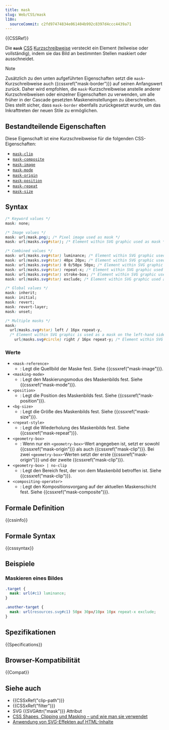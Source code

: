 ```yaml
---
title: mask
slug: Web/CSS/mask
l10n:
  sourceCommit: c2fd97474834e061404b992c8397d4ccc4439a71
---
```


{{CSSRef}}

Die **`mask`** [CSS](/de/docs/Web/CSS) [Kurzschreibweise](/de/docs/Web/CSS/CSS_cascade/Shorthand_properties) versteckt ein Element (teilweise oder vollständig), indem sie das Bild an bestimmten Stellen maskiert oder ausschneidet.

> [!NOTE]
> Zusätzlich zu den unten aufgeführten Eigenschaften setzt die `mask`-Kurzschreibweise auch {{cssxref("mask-border")}} auf seinen Anfangswert zurück. Daher wird empfohlen, die `mask`-Kurzschreibweise anstelle anderer Kurzschreibweisen oder einzelner Eigenschaften zu verwenden, um alle früher in der Cascade gesetzten Maskeneinstellungen zu überschreiben. Dies stellt sicher, dass `mask-border` ebenfalls zurückgesetzt wurde, um das Inkrafttreten der neuen Stile zu ermöglichen.

## Bestandteilende Eigenschaften

Diese Eigenschaft ist eine Kurzschreibweise für die folgenden CSS-Eigenschaften:

- [`mask-clip`](/de/docs/Web/CSS/mask-clip)
- [`mask-composite`](/de/docs/Web/CSS/mask-composite)
- [`mask-image`](/de/docs/Web/CSS/mask-image)
- [`mask-mode`](/de/docs/Web/CSS/mask-mode)
- [`mask-origin`](/de/docs/Web/CSS/mask-origin)
- [`mask-position`](/de/docs/Web/CSS/mask-position)
- [`mask-repeat`](/de/docs/Web/CSS/mask-repeat)
- [`mask-size`](/de/docs/Web/CSS/mask-size)

## Syntax

```css
/* Keyword values */
mask: none;

/* Image values */
mask: url(mask.png); /* Pixel image used as mask */
mask: url(masks.svg#star); /* Element within SVG graphic used as mask */

/* Combined values */
mask: url(masks.svg#star) luminance; /* Element within SVG graphic used as luminance mask */
mask: url(masks.svg#star) 40px 20px; /* Element within SVG graphic used as mask positioned 40px from the top and 20px from the left */
mask: url(masks.svg#star) 0 0/50px 50px; /* Element within SVG graphic used as mask with a width and height of 50px */
mask: url(masks.svg#star) repeat-x; /* Element within SVG graphic used as horizontally repeated mask */
mask: url(masks.svg#star) stroke-box; /* Element within SVG graphic used as mask extending to the box enclosed by the stroke */
mask: url(masks.svg#star) exclude; /* Element within SVG graphic used as mask and combined with background using non-overlapping parts */

/* Global values */
mask: inherit;
mask: initial;
mask: revert;
mask: revert-layer;
mask: unset;

/* Multiple masks */
mask:
  url(masks.svg#star) left / 16px repeat-y,
  /* Element within SVG graphic is used as a mask on the left-hand side with a width of 16px */
    url(masks.svg#circle) right / 16px repeat-y; /* Element within SVG graphic is used as a mask on the right-hand side with a width of 16px */
```

### Werte

- `<mask-reference>`
  - : Legt die Quellbild der Maske fest. Siehe {{cssxref("mask-image")}}.
- `<masking-mode>`
  - : Legt den Maskierungsmodus des Maskenbilds fest. Siehe {{cssxref("mask-mode")}}.
- `<position>`
  - : Legt die Position des Maskenbilds fest. Siehe {{cssxref("mask-position")}}.
- `<bg-size>`
  - : Legt die Größe des Maskenbilds fest. Siehe {{cssxref("mask-size")}}.
- `<repeat-style>`
  - : Legt die Wiederholung des Maskenbilds fest. Siehe {{cssxref("mask-repeat")}}.
- `<geometry-box>`
  - : Wenn nur ein `<geometry-box>`-Wert angegeben ist, setzt er sowohl {{cssxref("mask-origin")}} als auch {{cssxref("mask-clip")}}. Bei zwei `<geometry-box>`-Werten setzt der erste {{cssxref("mask-origin")}} und der zweite {{cssxref("mask-clip")}}.
- `<geometry-box> | no-clip`
  - : Legt den Bereich fest, der von dem Maskenbild betroffen ist. Siehe {{cssxref("mask-clip")}}.
- `<compositing-operator>`
  - : Legt den Kompositionsvorgang auf der aktuellen Maskenschicht fest. Siehe {{cssxref("mask-composite")}}.

## Formale Definition

{{cssinfo}}

## Formale Syntax

{{csssyntax}}

## Beispiele

### Maskieren eines Bildes

```css
.target {
  mask: url(#c1) luminance;
}

.another-target {
  mask: url(resources.svg#c1) 50px 30px/10px 10px repeat-x exclude;
}
```

## Spezifikationen

{{Specifications}}

## Browser-Kompatibilität

{{Compat}}

## Siehe auch

- {{CSSxRef("clip-path")}}
- {{CSSxRef("filter")}}
- SVG {{SVGAttr("mask")}} Attribut
- [CSS Shapes, Clipping und Masking – und wie man sie verwendet](https://hacks.mozilla.org/2017/06/css-shapes-clipping-and-masking/)
- [Anwendung von SVG-Effekten auf HTML-Inhalte](/de/docs/Web/SVG/Guides/Applying_SVG_effects_to_HTML_content)
